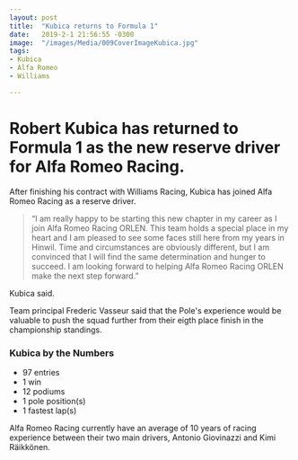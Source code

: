```yaml
---
layout: post
title:  "Kubica returns to Formula 1"
date:   2019-2-1 21:56:55 -0300
image:  "/images/Media/009CoverImageKubica.jpg"
tags:   
- Kubica
- Alfa Romeo
- Williams

---
```


# Robert Kubica has returned to Formula 1 as the new reserve driver for Alfa Romeo Racing.

After finishing his contract with Williams Racing, Kubica has joined Alfa Romeo Racing as a reserve driver.

> “I am really happy to be starting this new chapter in my career as I join Alfa Romeo Racing ORLEN. This team holds a special place in my heart and I am pleased to see some faces still here from my years in Hinwil. Time and circumstances are obviously different, but I am convinced that I will find the same determination and hunger to succeed. I am looking forward to helping Alfa Romeo Racing ORLEN make the next step forward.” 

Kubica said.


Team principal Frederic Vasseur said that the Pole's experience would be valuable to push the squad further from their eigth place finish in the championship standings.

### Kubica by the Numbers

* 97 entries
* 1 win
* 12 podiums
* 1 pole position(s)
* 1 fastest lap(s)

Alfa Romeo Racing currently have an average of 10 years of racing experience between their two main drivers, Antonio Giovinazzi and Kimi Räikkönen.
